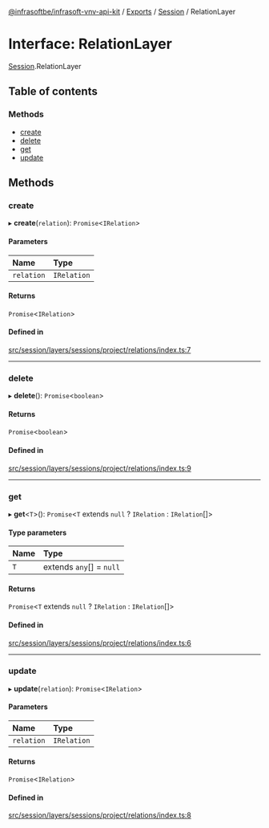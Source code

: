 [@infrasoftbe/infrasoft-vnv-api-kit](../README.md) / [Exports](../modules.md) / [Session](../modules/Session.md) / RelationLayer

# Interface: RelationLayer

[Session](../modules/Session.md).RelationLayer

## Table of contents

### Methods

- [create](Session.RelationLayer.md#create)
- [delete](Session.RelationLayer.md#delete)
- [get](Session.RelationLayer.md#get)
- [update](Session.RelationLayer.md#update)

## Methods

### create

▸ **create**(`relation`): `Promise`\<`IRelation`\>

#### Parameters

| Name | Type |
| :------ | :------ |
| `relation` | `IRelation` |

#### Returns

`Promise`\<`IRelation`\>

#### Defined in

[src/session/layers/sessions/project/relations/index.ts:7](https://github.com/infrasoftbe/Infrasoft-vnv-api-kit/blob/783d42b/src/session/layers/sessions/project/relations/index.ts#L7)

___

### delete

▸ **delete**(): `Promise`\<`boolean`\>

#### Returns

`Promise`\<`boolean`\>

#### Defined in

[src/session/layers/sessions/project/relations/index.ts:9](https://github.com/infrasoftbe/Infrasoft-vnv-api-kit/blob/783d42b/src/session/layers/sessions/project/relations/index.ts#L9)

___

### get

▸ **get**\<`T`\>(): `Promise`\<`T` extends ``null`` ? `IRelation` : `IRelation`[]\>

#### Type parameters

| Name | Type |
| :------ | :------ |
| `T` | extends `any`[] = ``null`` |

#### Returns

`Promise`\<`T` extends ``null`` ? `IRelation` : `IRelation`[]\>

#### Defined in

[src/session/layers/sessions/project/relations/index.ts:6](https://github.com/infrasoftbe/Infrasoft-vnv-api-kit/blob/783d42b/src/session/layers/sessions/project/relations/index.ts#L6)

___

### update

▸ **update**(`relation`): `Promise`\<`IRelation`\>

#### Parameters

| Name | Type |
| :------ | :------ |
| `relation` | `IRelation` |

#### Returns

`Promise`\<`IRelation`\>

#### Defined in

[src/session/layers/sessions/project/relations/index.ts:8](https://github.com/infrasoftbe/Infrasoft-vnv-api-kit/blob/783d42b/src/session/layers/sessions/project/relations/index.ts#L8)
